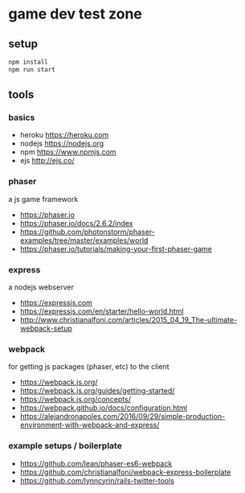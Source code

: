 # game dev test zone

## setup

```bash
npm install
npm run start
```

## tools

### basics

- heroku https://heroku.com
- nodejs https://nodejs.org
- npm https://www.npmjs.com
- ejs http://ejs.co/

### phaser

a js game framework

- https://phaser.io
- https://phaser.io/docs/2.6.2/index
- https://github.com/photonstorm/phaser-examples/tree/master/examples/world
- https://phaser.io/tutorials/making-your-first-phaser-game

### express

a nodejs webserver

- https://expressjs.com
- https://expressjs.com/en/starter/hello-world.html
- http://www.christianalfoni.com/articles/2015_04_19_The-ultimate-webpack-setup

### webpack

for getting js packages (phaser, etc) to the client

- https://webpack.js.org/
- https://webpack.js.org/guides/getting-started/
- https://webpack.js.org/concepts/
- https://webpack.github.io/docs/configuration.html
- https://alejandronapoles.com/2016/09/29/simple-production-environment-with-webpack-and-express/

### example setups / boilerplate

- https://github.com/lean/phaser-es6-webpack
- https://github.com/christianalfoni/webpack-express-boilerplate
- https://github.com/lynncyrin/rails-twitter-tools
